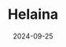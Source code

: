 ---  
layout: startup_page  
title: "Helaina"  
id: "myhelaina.com"  
permalink: "/helainamyhelaina.com09252024/"  
website: "https://www.myhelaina.com/"  
funding_round: "Series B"  
funding_amount: "$45M"  
investors: "Avidity Partners, Spark Capital, Ingeborg Investments, Tom Williams of Heron Rock, Barrel Ventures, Siam Capital, Relish Works, CF Private Equity, Primary Venture Partners"  
about: "Helaina is a biotechnology company that uses precision fermentation to create human-equivalent bioactive proteins for nutritional applications. Their flagship product, effera™ Human Lactoferrin, supports women's health, active nutrition, and healthy aging. The company partners with consumer brands and distributors to bring these innovative ingredients to market."  
markets: "Biotechnology, Nutrition, Food Science, Health Care"  
hq: "New York, New York, United States"  
founded_year: "2019"  
linkedin: "https://www.linkedin.com/company/helaina/"  
twitter: ""  
instagram: ""  
facebook: ""  
crunchbase: "https://www.crunchbase.com/organization/helaina"  
pitchbook: "https://pitchbook.com/profiles/company/279783-82"  

date_display: "25-Sep-2024"  
date: "2024-09-25"

# SEO Optimization  
meta_title: "Helaina - Series B Funding ($45M)"  
meta_description: "Helaina, Helaina is a biotechnology company that uses precision fermentation to create human-equivalent bioactive proteins for nutritional applications. Their ..."  
meta_keywords: "Helaina, Biotechnology, Nutrition, Food Science, Health Care, Series B funding"  
canonical_url: "https://startup.projectstartups.com/helainamyhelaina.com09252024/"  
---